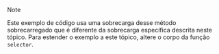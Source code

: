 > [!NOTE]
>  Este exemplo de código usa uma sobrecarga desse método sobrecarregado que é diferente da sobrecarga específica descrita neste tópico. Para estender o exemplo a este tópico, altere o corpo da função `selector`.